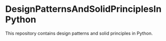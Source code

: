 # DesignPatternsAndSolidPrinciplesInPython
This repository contains design patterns and solid principles in Python.
